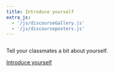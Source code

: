 ```yaml
---
title: Introduce yourself
extra_js:
  - '/js/discourseGallery.js'
  - '/js/discourseposters.js'
---
```


<div id="topic-users">
    <span>
        <a class="profile-link" href="" target="_blank">
            <img class="profile-image" src=""></img>
        </a>
    </span>
</div>
<!--button id='load-more-users'>Load more users</button-->

Tell your classmates a bit about yourself.

<a class="btn btn-primary" href="http://community.p2pu.org/t/please-introduce-yourself/28/last" target="_blank">Introduce yourself</a>
